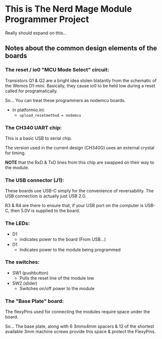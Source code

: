 # This is __The Nerd Mage Module Programmer__  Project

Really should expand on this...

## Notes about the common design elements of the boards

### The __reset / io0__ "MCU Mode Select" circuit:
Transistors Q1 & Q2 are a bright idea stolen blatantly from the schematic of the Wemos D1-mini.  Basically, they cause io0 to be held low during a reset called for programatically.

So...  You can treat these programmers as nodemcu boards.

- In platformio.ini:
  - `upload_resetmethod = nodemcu`

### The CH340 UART chip:
This is a basic USB to serial chip.

The version used in the current design (CH340G) uses an external crystal for timing.

__NOTE__ that the RxD & TxD lines from this chip are swapped on their way to the module.

### The USB connector (J1):
These boards use USB-C simply for the convenience of reversability.  The USB connection is actually just USB 2.0.

R3 & R4 are there to ensure that, if your USB port on the computer is USB-C, then 5.0V is supplied to the board.

### The LEDs:
- D1
  - indicates power to the board (From USB...)
- D1
  - Indicates power to the module being programmed

### The switches:
- SW1 (pushbutton)
  - Pulls the reset line of the module low
- SW2 (slider)
  - Switches on/off power to the module

### The "Base Plate" board:
The flexyPins used for connecting the modules require space under the board.

So...  The base plate, along with 6 3mmx4mm spacers & 12 of the shortest available 3mm machine screws provide this space & protect the FlexyPins.
